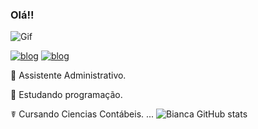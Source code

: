  
 ### Olá!!

 
![Gif](https://thumbs.gfycat.com/AcceptableTidyBarebirdbat-max-1mb.gif)

[![blog](https://img.shields.io/badge/Instagram-E4405F?style=for-the-badge&logo=instagram&logoColor=white)](https://www.instagram.com/biancarodrigueixx/)
 [![blog](	https://img.shields.io/badge/LinkedIn-0077B5?style=for-the-badge&logo=linkedin&logoColor=white)](https://www.linkedin.com/in/bianca-rodrigues-31989718a/)

💼 Assistente Administrativo. 

📖 Estudando programação.

☤ Cursando Ciencias Contábeis. 
...
![Bianca GitHub stats](https://github-readme-stats.vercel.app/api?username=BRS23&show_icons=true&theme=tokyonight)
